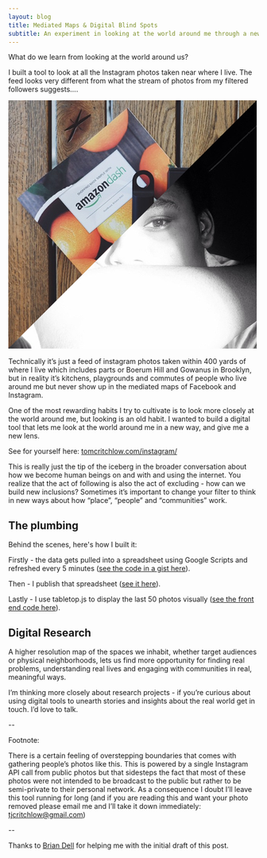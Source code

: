 ```yaml
---
layout: blog
title: Mediated Maps & Digital Blind Spots
subtitle: An experiment in looking at the world around me through a new lens
---
```


What do we learn from looking at the world around us?

I built a tool to look at all the Instagram photos taken near where I live. The feed looks very different from what the stream of photos from my filtered followers suggests....

![Instagram images from the Boerum Hill / Gowanus area of Brooklyn, NY](/images/instagram.png)

Technically it’s just a feed of instagram photos taken within 400 yards of where I live which includes parts or Boerum Hill and Gowanus in Brooklyn, but in reality it’s kitchens, playgrounds and commutes of people who live around me but never show up in the mediated maps of Facebook and Instagram. 

One of the most rewarding habits I try to cultivate is to look more closely at the world around me, but looking is an old habit. I wanted to build a digital tool that lets me look at the world around me in a new way, and give me a new lens.  

See for yourself here: [tomcritchlow.com/instagram/](/instagram/)

This is really just the tip of the iceberg in the broader conversation about how we become human beings on and with and using the internet. You realize that the act of following is also the act of excluding - how can we build new inclusions? Sometimes it’s important to change your filter to think in new ways about how “place”, “people” and “communities” work.

## The plumbing

Behind the scenes, here's how I built it:

Firstly - the data gets pulled into a spreadsheet using Google Scripts and refreshed every 5 minutes ([see the code in a gist here](https://gist.github.com/tomcritchlow/cd369e300bb0a6f4ae2b)).

Then - I publish that spreadsheet ([see it here](https://docs.google.com/spreadsheets/d/1er8KB9DhFaAddMAGekPWlJddcAZQEFuDg58WOpUKI08/pubhtml?gid=0&single=true)).

Lastly - I use tabletop.js to display the last 50 photos visually ([see the front end code here](https://github.com/tomcritchlow/tomcritchlow.github.io/blob/master/instagram.html)).

## Digital Research

A higher resolution map of the spaces we inhabit, whether target audiences or physical neighborhoods, lets us find more opportunity for finding real problems, understanding real lives and engaging with communities in real, meaningful ways.

I’m thinking more closely about research projects - if you’re curious about using digital tools to unearth stories and insights about the real world get in touch. I’d love to talk.

--

Footnote:

There is a certain feeling of overstepping boundaries that comes with gathering people’s photos like this. This is powered by a single Instagram API call from public photos but that sidesteps the fact that most of these photos were not intended to be broadcast to the public but rather to be semi-private to their personal network. As a consequence I doubt I’ll leave this tool running for long (and if you are reading this and want your photo removed please email me and I’ll take it down immediately: tjcritchlow@gmail.com)

--

Thanks to [Brian Dell](http://briandell.info/) for helping me with the initial draft of this post.

